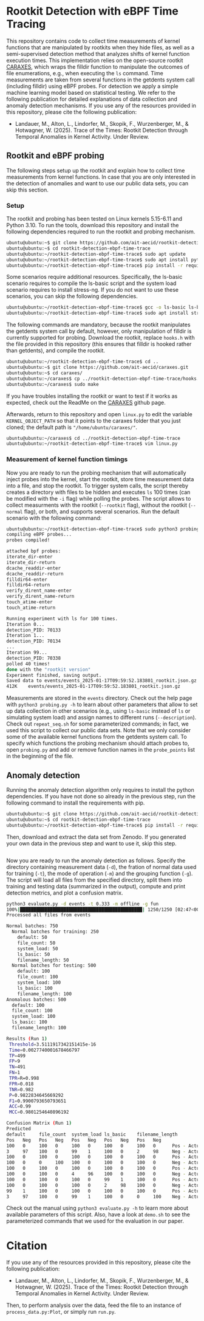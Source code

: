 # Rootkit Detection with eBPF Time Tracing

This repository contains code to collect time measurements of kernel functions that are manipulated by rootkits when they hide files, as well as a semi-supervised detection method that analyzes shifts of kernel function execution times. This implementation relies on the open-source rootkit [CARAXES](https://github.com/ait-aecid/caraxes), which wraps the filldir function to manipulate the outcomes of file enumerations, e.g., when executing the `ls` command. Time measurements are taken from several functions in the getdents system call (including filldir) using eBPF probes. For detection we apply a simple machine learning model based on statistical testing. We refer to the following publication for detailed explanations of data collection and anomaly detection mechanisms. If you use any of the resources provided in this repository, please cite the following publication:
* Landauer, M., Alton, L., Lindorfer, M., Skopik, F., Wurzenberger, M., & Hotwagner, W. (2025). Trace of the Times: Rootkit Detection through Temporal Anomalies in Kernel Activity. Under Review.

## Rootkit and eBPF probing

The following steps setup up the rootkit and explain how to collect time measurements from kernel functions. In case that you are only interested in the detection of anomalies and want to use our public data sets, you can skip this section.

### Setup

The rootkit and probing has been tested on Linux kernels 5.15-6.11 and Python 3.10. To run the tools, download this repository and install the following dependencies required to run the rootkit and probing mechanism.

```sh
ubuntu@ubuntu:~$ git clone https://github.com/ait-aecid/rootkit-detection-ebpf-time-trace.git
ubuntu@ubuntu:~$ cd rootkit-detection-ebpf-time-trace
ubuntu@ubuntu:~/rootkit-detection-ebpf-time-trace$ sudo apt update
ubuntu@ubuntu:~/rootkit-detection-ebpf-time-trace$ sudo apt install python3-bpfcc make gcc flex bison linux-headers-$(uname -r)
ubuntu@ubuntu:~/rootkit-detection-ebpf-time-trace$ pip install -r requirements.txt
```

Some scenarios require additional resources. Specifically, the ls-basic scenario requires to compile the ls-basic script and the system load scenario requires to install stress-ng. If you do not want to use these scenarios, you can skip the following dependencies.

```sh
ubuntu@ubuntu:~/rootkit-detection-ebpf-time-trace$ gcc -o ls-basic ls-basic.c
ubuntu@ubuntu:~/rootkit-detection-ebpf-time-trace$ sudo apt install stress-ng
```

The following commands are mandatory, because the rootkit manipulates the getdents system call by default, however, only manipulation of filldir is currently supported for probing. Download the rootkit, replace `hooks.h` with the file provided in this repository (this ensures that filldir is hooked rather than getdents), and compile the rootkit.

```sh
ubuntu@ubuntu:~/rootkit-detection-ebpf-time-trace$ cd ..
ubuntu@ubuntu:~$ git clone https://github.com/ait-aecid/caraxes.git
ubuntu@ubuntu:~$ cd caraxes/
ubuntu@ubuntu:~/caraxes$ cp ../rootkit-detection-ebpf-time-trace/hooks.h .
ubuntu@ubuntu:~/caraxes$ sudo make
```

If you have troubles installing the rootkit or want to test if it works as expected, check out the ReadMe on the [CARAXES](https://github.com/ait-aecid/caraxes) github page.

Afterwards, return to this repository and open `linux.py` to edit the variable `KERNEL_OBJECT_PATH` so that it points to the caraxes folder that you just cloned; the default path is `"/home/ubuntu/caraxes/"`.

```sh
ubuntu@ubuntu:~/caraxes$ cd ../rootkit-detection-ebpf-time-trace
ubuntu@ubuntu:~/rootkit-detection-ebpf-time-trace$ vim linux.py
```

### Measurement of kernel function timings

Now you are ready to run the probing mechanism that will automatically inject probes into the kernel, start the rootkit, store time measurement data into a file, and stop the rootkit. To trigger system calls, the script thereby creates a directory with files to be hidden and executes `ls` 100 times (can be modified with the `-i` flag) while polling the probes. The script allows to collect measurments with the rootkit (`--rootkit` flag), without the rootkit (`--normal` flag), or both, and supports several scenarios. Run the default scenario with the following command:

```sh
ubuntu@ubuntu:~/rootkit-detection-ebpf-time-trace$ sudo python3 probing.py --normal --rootkit
compiling eBPF probes...
probes compiled!

attached bpf probes:
iterate_dir-enter
iterate_dir-return
dcache_readdir-enter
dcache_readdir-return
filldir64-enter
filldir64-return
verify_dirent_name-enter
verify_dirent_name-return
touch_atime-enter
touch_atime-return

Running experiment with ls for 100 times.
Iteration 0...
detection_PID: 70133
Iteration 1...
detection_PID: 70134
...
Iteration 99...
detection_PID: 70338
polled 40 times!
done with the "rootkit version"
Experiment finished, saving output.
Saved data to events/events_2025-01-17T09:59:52.183801_rootkit.json.gz
412K    events/events_2025-01-17T09:59:52.183801_rootkit.json.gz
```

Measurements are stored in the `events` directory. Check out the help page with `python3 probing.py -h` to learn about other parameters that allow to set up data collection in other scenarios (e.g., using `ls-basic` instead of `ls` or simulating system load) and assign names to different runs (`--description`). Check out `repeat_seq.sh` for some parameterized commands; in fact, we used this script to collect our public data sets. Note that we only consider some of the available kernel functions from the getdents system call. To specify which functions the probing mechanism should attach probes to, open `probing.py` and add or remove function names in the `probe_points` list in the beginning of the file. 

## Anomaly detection

Running the anomaly detection algorithm only requires to install the python dependencies. If you have not done so already in the previous step, run the following command to install the requirements with pip.

```sh
ubuntu@ubuntu:~$ git clone https://github.com/ait-aecid/rootkit-detection-ebpf-time-trace.git
ubuntu@ubuntu:~$ cd rootkit-detection-ebpf-time-trace
ubuntu@ubuntu:~/rootkit-detection-ebpf-time-trace$ pip install -r requirements.txt
```

Then, download and extract the data set from Zenodo. If you generated your own data in the previous step and want to use it, skip this step.

```sh

```

Now you are ready to run the anomaly detection as follows. Specify the directory containing measurement data (`-d`), the fration of normal data used for training (`-t`), the mode of operation (`-m`) and the grouping function (`-g`). The script will load all files from the specified directory, split them into training and testing data (summarized in the output), compute and print detection metrics, and plot a confusion matrix.

```sh
python3 evaluate.py -d events -t 0.333 -m offline -g fun
100%|█████████████████████████████████████████████| 1250/1250 [02:47<00:00,  7.45it/s]
Processed all files from events

Normal batches: 750
  Normal batches for training: 250
    default: 50
    file_count: 50
    system_load: 50
    ls_basic: 50
    filename_length: 50
  Normal batches for testing: 500
    default: 100
    file_count: 100
    system_load: 100
    ls_basic: 100
    filename_length: 100
Anomalous batches: 500
  default: 100
  file_count: 100
  system_load: 100
  ls_basic: 100
  filename_length: 100

Results (Run 1)
 Threshold=3.5111917342151415e-16
 Time=0.0027740001678466797
 TP=499
 FP=9
 TN=491
 FN=1
 TPR=R=0.998
 FPR=0.018
 TNR=0.982
 P=0.9822834645669292
 F1=0.9900793650793651
 ACC=0.99
 MCC=0.9801254640896192

Confusion Matrix (Run 1)
Predicted
default     file_count  system_load ls_basic    filename_length
Pos   Neg   Pos   Neg   Pos   Neg   Pos   Neg   Pos   Neg
100   0     100   0     100   0     100   0     100   0      Pos - Actual default
3     97    100   0     99    1     100   0     2     98     Neg - Actual default
100   0     100   0     100   0     100   0     100   0      Pos - Actual file_count
100   0     0     100   100   0     100   0     100   0      Neg - Actual file_count
100   0     100   0     100   0     100   0     100   0      Pos - Actual system_load
100   0     100   0     4     96    100   0     100   0      Neg - Actual system_load
100   0     100   0     100   0     99    1     100   0      Pos - Actual ls_basic
100   0     100   0     100   0     2     98    100   0      Neg - Actual ls_basic
99    1     100   0     100   0     100   0     100   0      Pos - Actual filename_length
3     97    100   0     99    1     100   0     0     100    Neg - Actual filename_length
```

Check out the manual using `python3 evaluate.py -h` to learn more about available parameters of this script. Also, have a look at `demo.sh` to see the parameterized commands that we used for the evaluation in our paper.

# Citation

If you use any of the resources provided in this repository, please cite the following publication:
* Landauer, M., Alton, L., Lindorfer, M., Skopik, F., Wurzenberger, M., & Hotwagner, W. (2025). Trace of the Times: Rootkit Detection through Temporal Anomalies in Kernel Activity. Under Review.

Then, to perform analysis over the data, feed the file to an instance of `process_data.py:Plot`,
or simply run `run.py`.
